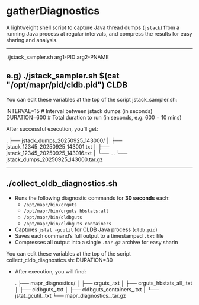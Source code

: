 # gatherDiagnostics

A lightweight shell script to capture Java thread dumps (`jstack`) from a running Java process at regular intervals, and compress the results for easy sharing and analysis.

-----------------------------------------------------------------------------------------------------------------------------------------------------------------------------------
./jstack_sampler.sh arg1-PID arg2-PNAME 

e.g) ./jstack_sampler.sh $(cat "/opt/mapr/pid/cldb.pid") CLDB
-----------------------------------------------------------------------------------------------------------------------------------------------------------------------------------

You can edit these variables at the top of the script jstack_sampler.sh:

INTERVAL=15     # Interval between jstack dumps (in seconds)
DURATION=600    # Total duration to run (in seconds, e.g. 600 = 10 mins)

After successful execution, you’ll get:

.
├── jstack_dumps_20250925_143000/
│   ├── jstack_12345_20250925_143001.txt
│   ├── jstack_12345_20250925_143016.txt
│   └── ...
└── jstack_dumps_20250925_143000.tar.gz

-----------------------------------------------------------------------------------------------------------------------------------------------------------------------------------
./collect_cldb_diagnostics.sh
-----------------------------------------------------------------------------------------------------------------------------------------------------------------------------------

- Runs the following diagnostic commands for **30 seconds** each:
  - `/opt/mapr/bin/crguts`
  - `/opt/mapr/bin/crguts hbstats:all`
  - `/opt/mapr/bin/cldbguts`
  - `/opt/mapr/bin/cldbguts containers`
- Captures `jstat -gcutil` for CLDB Java process (`cldb.pid`)
- Saves each command’s full output to a timestamped `.txt` file
- Compresses all output into a single `.tar.gz` archive for easy sharin

You can edit these variables at the top of the script collect_cldb_diagnostics.sh:
DURATION=30

- After execution, you will find:

  .
├── mapr_diagnostics/
│   ├── crguts_<timestamp>.txt
│   ├── crguts_hbstats_all_<timestamp>.txt
│   ├── cldbguts_<timestamp>.txt
│   ├── cldbguts_containers_<timestamp>.txt
│   └── jstat_gcutil_<timestamp>.txt
└── mapr_diagnostics_<timestamp>.tar.gz
